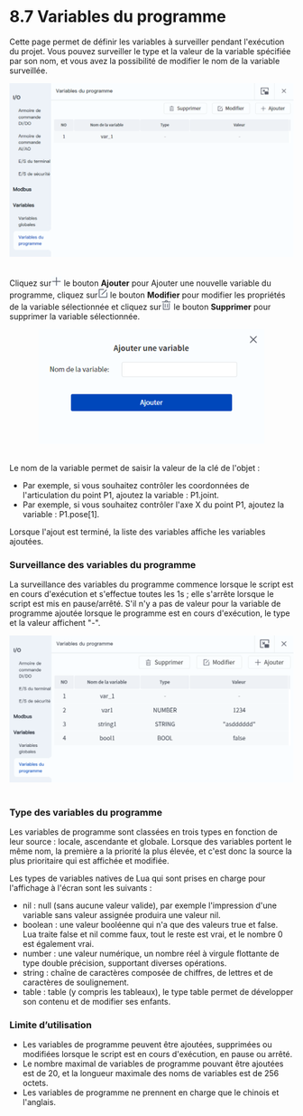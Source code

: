 # 8.7 Variables du programme

Cette page permet de définir les variables à surveiller pendant l'exécution du projet. Vous pouvez surveiller le type et la valeur de la variable spécifiée par son nom, et vous avez la possibilité de modifier le nom de la variable surveillée.

<div align=center><img src="image/program_var.png" width="600" /></div>

<br/>

Cliquez sur<img src="image/add_icon.png" height="18" /> le bouton **Ajouter** pour Ajouter une nouvelle variable du programme, cliquez sur<img src="image/edit_icon.png" height="18" /> le bouton **Modifier** pour modifier les propriétés de la variable sélectionnée et cliquez sur<img src="image/del_icon.png" height="18" /> le bouton **Supprimer** pour supprimer la variable sélectionnée.

<div align=center><img src="image/program_new.png" width="400" /></div>

<br/>

Le nom de la variable permet de saisir la valeur de la clé de l'objet :

- Par exemple, si vous souhaitez contrôler les coordonnées de l'articulation du point P1, ajoutez la variable : P1.joint.<br />
- Par exemple, si vous souhaitez contrôler l'axe X du point P1, ajoutez la variable : P1.pose[1].<br />

Lorsque l'ajout est terminé, la liste des variables affiche les variables ajoutées.


### Surveillance des variables du programme

La surveillance des variables du programme commence lorsque le script est en cours d'exécution et s'effectue toutes les 1s ; elle s'arrête lorsque le script est mis en pause/arrêté. S'il n'y a pas de valeur pour la variable de programme ajoutée lorsque le programme est en cours d'exécution, le type et la valeur affichent "-".

<div align=center><img src="image/program_monitor.png" width="600" /></div>

<br/>

### Type des variables du programme

Les variables de programme sont classées en trois types en fonction de leur source : locale, ascendante et globale. Lorsque des variables portent le même nom, la première a la priorité la plus élevée, et c'est donc la source la plus prioritaire qui est affichée et modifiée.

Les types de variables natives de Lua qui sont prises en charge pour l'affichage à l'écran sont les suivants :

- nil : null (sans aucune valeur valide), par exemple l'impression d'une variable sans valeur assignée produira une valeur nil.<br />
- boolean : une valeur booléenne qui n'a que des valeurs true et false. Lua traite false et nil comme faux, tout le reste est vrai, et le nombre 0 est également vrai.<br />
- number : une valeur numérique, un nombre réel à virgule flottante de type double précision, supportant diverses opérations.<br />
- string : chaîne de caractères composée de chiffres, de lettres et de caractères de soulignement.<br />
- table : table (y compris les tableaux), le type table permet de développer son contenu et de modifier ses enfants.

### Limite d’utilisation

- Les variables de programme peuvent être ajoutées, supprimées ou modifiées lorsque le script est en cours d'exécution, en pause ou arrêté.<br />
- Le nombre maximal de variables de programme pouvant être ajoutées est de 20, et la longueur maximale des noms de variables est de 256 octets.<br />
- Les variables de programme ne prennent en charge que le chinois et l'anglais.